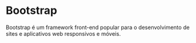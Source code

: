 # Bootstrap
Bootstrap é um framework front-end popular para o desenvolvimento de sites e aplicativos web responsivos e móveis.
